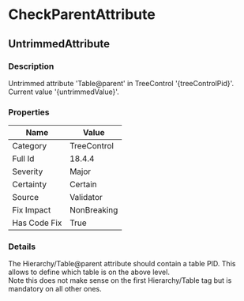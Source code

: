 ﻿---  
uid: Validator_18_4_4  
---

# CheckParentAttribute

## UntrimmedAttribute

### Description

Untrimmed attribute 'Table@parent' in TreeControl '{treeControlPid}'. Current value '{untrimmedValue}'.

### Properties

| Name         | Value       |
| ------------ | ----------- |
| Category     | TreeControl |
| Full Id      | 18.4.4      |
| Severity     | Major       |
| Certainty    | Certain     |
| Source       | Validator   |
| Fix Impact   | NonBreaking |
| Has Code Fix | True        |

### Details

The Hierarchy\/Table@parent attribute should contain a table PID. This allows to define which table is on the above level.  
Note this does not make sense on the first Hierarchy\/Table tag but is mandatory on all other ones.
